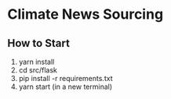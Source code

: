 # **Climate News Sourcing**

## How to Start

1. yarn install
2. cd src/flask
3. pip install -r requirements.txt
4. yarn start (in a new terminal)

